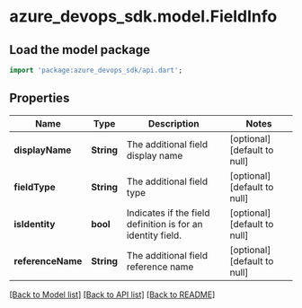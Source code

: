 # azure_devops_sdk.model.FieldInfo

## Load the model package
```dart
import 'package:azure_devops_sdk/api.dart';
```

## Properties
Name | Type | Description | Notes
------------ | ------------- | ------------- | -------------
**displayName** | **String** | The additional field display name | [optional] [default to null]
**fieldType** | **String** | The additional field type | [optional] [default to null]
**isIdentity** | **bool** | Indicates if the field definition is for an identity field. | [optional] [default to null]
**referenceName** | **String** | The additional field reference name | [optional] [default to null]

[[Back to Model list]](../README.md#documentation-for-models) [[Back to API list]](../README.md#documentation-for-api-endpoints) [[Back to README]](../README.md)


